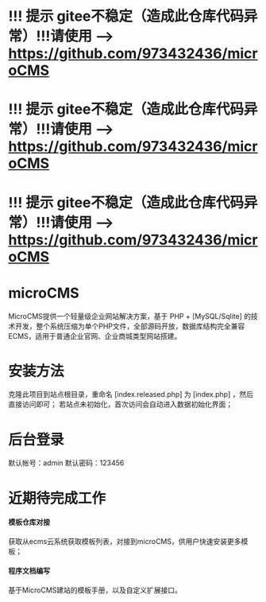 # !!! 提示 gitee不稳定（造成此仓库代码异常）!!!请使用 --> https://github.com/973432436/microCMS
# !!! 提示 gitee不稳定（造成此仓库代码异常）!!!请使用 --> https://github.com/973432436/microCMS
# !!! 提示 gitee不稳定（造成此仓库代码异常）!!!请使用 --> https://github.com/973432436/microCMS

# microCMS
MicroCMS提供一个轻量级企业网站解决方案，基于 PHP + [MySQL/Sqlite] 的技术开发，整个系统压缩为单个PHP文件，全部源码开放，数据库结构完全兼容ECMS，适用于普通企业官网、企业商城类型网站搭建。

# 安装方法
克隆此项目到站点根目录，重命名 [index.released.php] 为 [index.php] ，然后直接访问即可；
若站点未初始化，首次访问会自动进入数据初始化界面；

# 后台登录
默认帐号：admin  默认密码：123456

# 近期待完成工作
#### 模板仓库对接  
获取从ecms云系统获取模板列表，对接到microCMS，供用户快速安装更多模板；

#### 程序文档编写
基于MicroCMS建站的模板手册，以及自定义扩展接口。